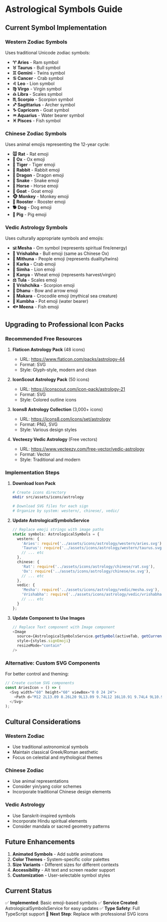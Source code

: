 # Astrological Symbols Guide

## Current Symbol Implementation

### Western Zodiac Symbols
Uses traditional Unicode zodiac symbols:
- **♈ Aries** - Ram symbol
- **♉ Taurus** - Bull symbol  
- **♊ Gemini** - Twins symbol
- **♋ Cancer** - Crab symbol
- **♌ Leo** - Lion symbol
- **♍ Virgo** - Virgin symbol
- **♎ Libra** - Scales symbol
- **♏ Scorpio** - Scorpion symbol
- **♐ Sagittarius** - Archer symbol
- **♑ Capricorn** - Goat symbol
- **♒ Aquarius** - Water bearer symbol
- **♓ Pisces** - Fish symbol

### Chinese Zodiac Symbols
Uses animal emojis representing the 12-year cycle:
- **🐭 Rat** - Rat emoji
- **🐂 Ox** - Ox emoji
- **🐅 Tiger** - Tiger emoji
- **🐰 Rabbit** - Rabbit emoji
- **🐉 Dragon** - Dragon emoji
- **🐍 Snake** - Snake emoji
- **🐴 Horse** - Horse emoji
- **🐐 Goat** - Goat emoji
- **🐵 Monkey** - Monkey emoji
- **🐓 Rooster** - Rooster emoji
- **🐕 Dog** - Dog emoji
- **🐷 Pig** - Pig emoji

### Vedic Astrology Symbols
Uses culturally appropriate symbols and emojis:
- **🕉️ Mesha** - Om symbol (represents spiritual fire/energy)
- **🐂 Vrishabha** - Bull emoji (same as Chinese Ox)
- **👥 Mithuna** - People emoji (represents duality/twins)
- **🦀 Karka** - Crab emoji
- **🦁 Simha** - Lion emoji
- **🌾 Kanya** - Wheat emoji (represents harvest/virgin)
- **⚖️ Tula** - Scales emoji
- **🦂 Vrishchika** - Scorpion emoji
- **🏹 Dhanu** - Bow and arrow emoji
- **🐊 Makara** - Crocodile emoji (mythical sea creature)
- **🏺 Kumbha** - Pot emoji (water bearer)
- **🐟 Meena** - Fish emoji

## Upgrading to Professional Icon Packs

### Recommended Free Resources

1. **Flaticon Astrology Pack** (48 icons)
   - URL: https://www.flaticon.com/packs/astrology-44
   - Format: SVG
   - Style: Glyph-style, modern and clean

2. **IconScout Astrology Pack** (50 icons)
   - URL: https://iconscout.com/icon-pack/astrology-21
   - Format: SVG
   - Style: Colored outline icons

3. **Icons8 Astrology Collection** (3,000+ icons)
   - URL: https://icons8.com/icons/set/astrology
   - Format: PNG, SVG
   - Style: Various design styles

4. **Vecteezy Vedic Astrology** (Free vectors)
   - URL: https://www.vecteezy.com/free-vector/vedic-astrology
   - Format: Vector
   - Style: Traditional and modern

### Implementation Steps

1. **Download Icon Pack**
   ```bash
   # Create icons directory
   mkdir src/assets/icons/astrology
   
   # Download SVG files for each sign
   # Organize by system: western/, chinese/, vedic/
   ```

2. **Update AstrologicalSymbolsService**
   ```typescript
   // Replace emoji strings with image paths
   static symbols: AstrologicalSymbols = {
     western: {
       'Aries': require('../assets/icons/astrology/western/aries.svg'),
       'Taurus': require('../assets/icons/astrology/western/taurus.svg'),
       // ... etc
     },
     chinese: {
       'Rat': require('../assets/icons/astrology/chinese/rat.svg'),
       'Ox': require('../assets/icons/astrology/chinese/ox.svg'),
       // ... etc
     },
     vedic: {
       'Mesha': require('../assets/icons/astrology/vedic/mesha.svg'),
       'Vrishabha': require('../assets/icons/astrology/vedic/vrishabha.svg'),
       // ... etc
     }
   };
   ```

3. **Update Component to Use Images**
   ```typescript
   // Replace Text component with Image component
   <Image 
     source={AstrologicalSymbolsService.getSymbol(activeTab, getCurrentSignInfo().signName)}
     style={styles.signEmoji}
     resizeMode="contain"
   />
   ```

### Alternative: Custom SVG Components

For better control and theming:

```typescript
// Create custom SVG components
const AriesIcon = () => (
  <Svg width="60" height="60" viewBox="0 0 24 24">
    <Path d="M12 2L13.09 8.26L20 9L13.09 9.74L12 16L10.91 9.74L4 9L10.91 8.26L12 2Z" fill="#FF6B6B"/>
  </Svg>
);
```

## Cultural Considerations

### Western Zodiac
- Use traditional astronomical symbols
- Maintain classical Greek/Roman aesthetic
- Focus on celestial and mythological themes

### Chinese Zodiac
- Use animal representations
- Consider yin/yang color schemes
- Incorporate traditional Chinese design elements

### Vedic Astrology
- Use Sanskrit-inspired symbols
- Incorporate Hindu spiritual elements
- Consider mandala or sacred geometry patterns

## Future Enhancements

1. **Animated Symbols** - Add subtle animations
2. **Color Themes** - System-specific color palettes
3. **Size Variants** - Different sizes for different contexts
4. **Accessibility** - Alt text and screen reader support
5. **Customization** - User-selectable symbol styles

## Current Status

✅ **Implemented**: Basic emoji-based symbols
✅ **Service Created**: AstrologicalSymbolsService for easy updates
✅ **Type Safety**: Full TypeScript support
🔄 **Next Step**: Replace with professional SVG icons
